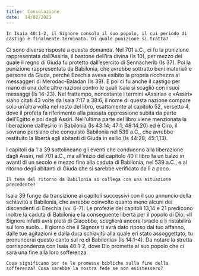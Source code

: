 ```yaml
---
title:  Consolazione
date:  14/02/2021
---
```


`In Isaia 40:1-2, il Signore consola il suo popolo, il cui periodo di castigo è finalmente terminato. Di quale punizione si tratta?`

Ci sono diverse risposte a questa domanda. Nel 701 a.C., ci fu la punizione rappresentata dall’Assiria, il bastone dell’ira divina (Is 10), per mezzo del quale il regno di Giuda fu protetto dall’esercito di Sennacherib (Is 37). Poi la punizione rappresentata da Babilonia, che avrebbe sottratto beni materiali e persone da Giuda, perché Ezechia aveva esibito la propria ricchezza ai messaggeri di Merodac-Baladan (Is 39). E poi ci fu anche il castigo per mano di una delle altre nazioni contro le quali Isaia si scagliò con i suoi messaggi (Is 14-23). Nel frattempo, nonostante i termini «Assiria» e «Assiri» siano citati 43 volte da Isaia 7:17 a 38:6, il nome di questa nazione compare solo un’altra volta nel resto del libro, esattamente al capitolo 52, versetto 4, dove il profeta fa riferimento alla passata oppressione subita da parte dell’Egitto e poi degli Assiri. Nell’ultima parte del libro viene menzionata la liberazione dall’esilio in Babilonia (Is 43:14; 47:1; 48:14,20) ed è Ciro, il sovrano persiano che conquistò Babilonia nel 539 a.C., che avrebbe restituito la libertà agli abitanti di Giuda in esilio (Is 44:28; 45:1,13).

I capitoli da 1 a 39 sottolineano gli eventi che conducono alla liberazione dagli Assiri, nel 701 a.C., ma all’inizio del capitolo 40 il libro fa un balzo in avanti di un secolo e mezzo fino alla caduta di Babilonia, nel 539 a.C., e al ritorno degli abitanti di Giuda che si sarebbe verificato da lì a poco.

`Il tema del ritorno da Babilonia si collega con una situazione precedente?`

Isaia 39 funge da transizione ai capitoli successivi con il suo annuncio della schiavitù a Babilonia, che avrebbe coinvolto quanto meno alcuni dei discendenti di Ezechia (vv. 6-7). Le profezie dei capitoli 13,14 e 21 predicono inoltre la caduta di Babilonia e la conseguente libertà per il popolo di Dio: «Il Signore infatti avrà pietà di Giacobbe, sceglierà ancora Israele e li ristabilirà sul loro suolo… Il giorno che il Signore ti avrà dato riposo dal tuo affanno, dalle tue agitazioni e dalla dura schiavitù alla quale eri stato assoggettato, tu pronuncerai questo canto sul re di Babilonia» (Is 14:1-4). Da notare la stretta corrispondenza con Isaia 40:1-2, dove Dio promette al suo popolo che ci sarà una fine alla loro sofferenza.

`Cosa significano per te le promesse bibliche sulla fine della sofferenza? Cosa sarebbe la nostra fede se non esistessero?`